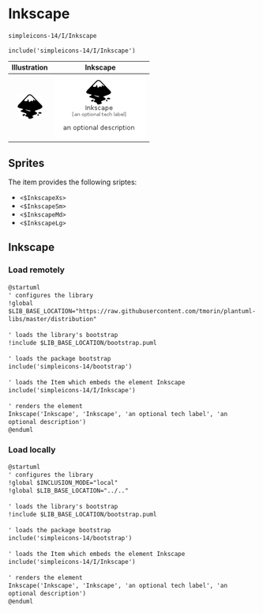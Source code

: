 # Inkscape


```text
simpleicons-14/I/Inkscape
```

```text
include('simpleicons-14/I/Inkscape')
```



| Illustration | Inkscape |
| :---: | :---: |
| ![illustration for Illustration](../../simpleicons-14/I/Inkscape.png) | ![illustration for Inkscape](../../simpleicons-14/I/Inkscape.Local.png) |



## Sprites
The item provides the following sriptes:

- `<$InkscapeXs>`
- `<$InkscapeSm>`
- `<$InkscapeMd>`
- `<$InkscapeLg>`





## Inkscape

### Load remotely
```plantuml
@startuml
' configures the library
!global $LIB_BASE_LOCATION="https://raw.githubusercontent.com/tmorin/plantuml-libs/master/distribution"

' loads the library's bootstrap
!include $LIB_BASE_LOCATION/bootstrap.puml

' loads the package bootstrap
include('simpleicons-14/bootstrap')

' loads the Item which embeds the element Inkscape
include('simpleicons-14/I/Inkscape')

' renders the element
Inkscape('Inkscape', 'Inkscape', 'an optional tech label', 'an optional description')
@enduml
```

### Load locally
```plantuml
@startuml
' configures the library
!global $INCLUSION_MODE="local"
!global $LIB_BASE_LOCATION="../.."

' loads the library's bootstrap
!include $LIB_BASE_LOCATION/bootstrap.puml

' loads the package bootstrap
include('simpleicons-14/bootstrap')

' loads the Item which embeds the element Inkscape
include('simpleicons-14/I/Inkscape')

' renders the element
Inkscape('Inkscape', 'Inkscape', 'an optional tech label', 'an optional description')
@enduml
```

